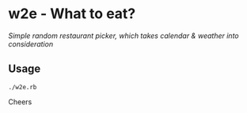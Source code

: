 # w2e - What to eat?
*Simple random restaurant picker, which takes calendar & weather into consideration*

## Usage

``./w2e.rb``

Cheers
